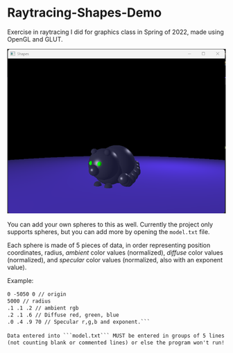 # Raytracing-Shapes-Demo
Exercise in raytracing I did for graphics class in Spring of 2022, made using OpenGL and GLUT.

![A ray-traced image of a cat made of spheres against a black background.](./sample.png)

You can add your own spheres to this as well. Currently the project only supports spheres, but you can add more by opening the ```model.txt``` file.

Each sphere is made of 5 pieces of data, in order representing position coordinates, radius, *ambient* color values (normalized), *diffuse* color values (normalized), and *specular* color values (normalized, also with an exponent value).

Example:
```// Blue ground
0 -5050 0 // origin
5000 // radius
.1 .1 .2 // ambient rgb
.2 .1 .6 // Diffuse red, green, blue
.0 .4 .9 70 // Specular r,g,b and exponent.```

Data entered into ```model.txt``` MUST be entered in groups of 5 lines (not counting blank or commented lines) or else the program won't run!
